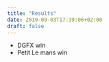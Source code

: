```yaml
---
title: "Results"
date: 2019-09-03T17:39:06+02:00
draft: false
---
```


* DGFX win
* Petit Le mans win